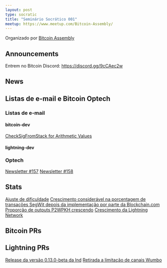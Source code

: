 ```yaml
---
layout: post
type: socratic
title: "Seminário Socrático 001"
meetup: https://www.meetup.com/Bitcoin-Assembly/
---
```


Organizado por [Bitcoin Assembly](https://twitter.com/bitcoinassembly)

## Announcements

Entrem no Bitcoin Discord: https://discord.gg/9cCAec2w

## News



## Listas de e-mail e Bitcoin Optech

### Listas de e-mail

#### bitcoin-dev

[CheckSigFromStack for Arithmetic Values](https://lists.linuxfoundation.org/pipermail/bitcoin-dev/2021-July/019181.html)


#### lightning-dev

### Optech

[Newsletter #157](https://bitcoinops.org/en/newsletters/2021/07/14/)
[Newsletter #158](https://bitcoinops.org/en/newsletters/2021/07/21/)

## Stats

[Ajuste de dificuldade](http://bitcoin.sipa.be/speed-lin-ever.png)
[Crescimento considerável na porcentagem de transações SegWit depois da implementação por parte da Blockchain.com](https://transactionfee.info/charts/transactions-spending-segwit/?start=2017-06-28)
[Proporção de outputs P2WPKH crescendo](https://transactionfee.info/charts/output-type-distribution-count/?start=2021-01-01&avg=7)
[Crescimento da Lightning Network](https://bitcoinvisuals.com/lightning)

## Bitcoin PRs


## Lightning PRs

[Release da versão 0.13.0-beta da lnd](https://github.com/lightningnetwork/lnd/releases/tag/v0.13.0-beta)
[Retirada a limitação de canais Wumbo](https://github.com/lightningnetwork/lightning-rfc/pull/877)
